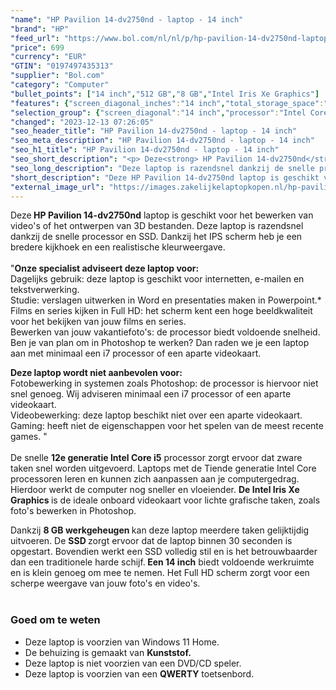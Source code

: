 ```yaml
---
"name": "HP Pavilion 14-dv2750nd - laptop - 14 inch"
"brand": "HP"
"feed_url": "https://www.bol.com/nl/nl/p/hp-pavilion-14-dv2750nd-laptop-14-inch/9300000148505328"
"price": 699
"currency": "EUR"
"GTIN": "0197497435313"
"supplier": "Bol.com"
"category": "Computer"
"bullet_points": ["14 inch","512 GB","8 GB","Intel Iris Xe Graphics"]
"features": {"screen_diagonal_inches":"14 inch","total_storage_space":"512 GB","memory_size":"8 GB","graphics_card":"Intel Iris Xe Graphics"}
"selection_group": {"screen_diagonal":"14 inch","processor":"Intel Core i5","changed_price_past_3_days":false,"product_family":"Pavilion 14"}
"changed": "2023-12-13 07:26:05"
"seo_header_title": "HP Pavilion 14-dv2750nd - laptop - 14 inch"
"seo_meta_description": "HP Pavilion 14-dv2750nd - laptop - 14 inch"
"seo_h1_title": "HP Pavilion 14-dv2750nd - laptop - 14 inch"
"seo_short_description": "<p> Deze<strong> HP Pavilion 14-dv2750nd</strong> laptop is geschikt voor het bewerken van video's of het ontwerpen van 3D bestanden."
"seo_long_description": "Deze laptop is razendsnel dankzij de snelle processor en SSD. Dankzij het IPS scherm heb je een bredere kijkhoek en een realistische kleurweergave. <br /> <br />\"<strong>Onze specialist adviseert deze laptop voor:</strong><br /> Dagelijks gebruik: deze laptop is geschikt voor internetten, e-mailen en tekstverwerking. <br /> Studie: verslagen uitwerken in Word en presentaties maken in Powerpoint. *<br /> Films en series kijken in Full HD: het scherm kent een hoge beeldkwaliteit voor het bekijken van jouw films en series. <br /> Bewerken van jouw vakantiefoto's: de processor biedt voldoende snelheid. Ben je van plan om in Photoshop te werken? Dan raden we je een laptop aan met minimaal een i7 processor of een aparte videokaart. </p> <p> <strong>Deze laptop wordt niet aanbevolen voor:</strong><br /> Fotobewerking in systemen zoals Photoshop: de processor is hiervoor niet snel genoeg. Wij adviseren minimaal een i7 processor of een aparte videokaart. <br /> Videobewerking: deze laptop beschikt niet over een aparte videokaart. <br /> Gaming: heeft niet de eigenschappen voor het spelen van de meest recente games. \" <br /> <br />De snelle <strong>12e generatie Intel Core i5</strong> processor zorgt ervoor dat zware taken snel worden uitgevoerd. Laptops met de Tiende generatie Intel Core processoren leren en kunnen zich aanpassen aan je computergedrag. Hierdoor werkt de computer nog sneller en vloeiender. <strong>De Intel Iris Xe Graphics </strong>is de ideale onboard videokaart voor lichte grafische taken, zoals foto's bewerken in Photoshop. </p> <p> Dankzij <strong>8 GB werkgeheugen </strong>kan deze laptop meerdere taken gelijktijdig uitvoeren. De <strong>SSD </strong>zorgt ervoor dat de laptop binnen 30 seconden is opgestart. Bovendien werkt een SSD volledig stil en is het betrouwbaarder dan een traditionele harde schijf. <strong> Een 14 inch</strong> biedt voldoende werkruimte en is klein genoeg om mee te nemen. Het Full HD scherm zorgt voor een scherpe weergave van jouw foto's en video's. <br /> <br /> </p> <h3> Goed om te weten</h3> <p> </p> <ul> <li>Deze laptop is voorzien van Windows 11 Home. </li> <li>De behuizing is gemaakt van <strong>Kunststof. </strong></li> <li>Deze laptop is niet voorzien van een DVD/CD speler. </li> <li>Deze laptop is voorzien van een <strong>QWERTY</strong> toetsenbord. </li> </ul>"
"short_description": "Deze HP Pavilion 14-dv2750nd laptop is geschikt voor het bewerken van video's of het ontwerpen van 3D bestanden. Deze laptop is razendsnel dankzij de snelle processor en SSD. Dankzij het IPS scherm heb je een bredere kijkhoek en een realistische kleurweergave. \"Onze specialist adviseert deze laptop voor: Dagelijks gebruik: deze laptop is geschikt voor internetten, e-mailen en tekstverwerking. Studie: verslagen uitwerken in Word en presentaties maken in Powerpoint.* Films en series kijken in Full HD: het scherm kent een hoge beeldkwaliteit voor het bekijken van jouw films en series. Bewerken van jouw vakantiefoto's: de processor biedt voldoende snelheid. Ben je van plan om in Photoshop te werken? Dan raden we je een laptop aan met minimaal een i7 processor of een aparte videokaart. Deze laptop wordt niet aanbevolen voor: Fotobewerking in systemen zoals Photoshop: de processor is hiervoor niet snel genoeg. Wij adviseren minimaal een i7 processor of een aparte videokaart. Videobewerking: deze laptop beschikt niet over een aparte videokaart. Gaming: heeft niet de eigenschappen voor het spelen van de meest recente games. \" De snelle 12e generatie Intel Core i5 processor zorgt ervoor dat zware taken snel worden uitgevoerd. Laptops met de Tiende generatie Intel Core processoren leren en kunnen zich aanpassen aan je computergedrag. Hierdoor werkt de computer nog sneller en vloeiender. De Intel Iris Xe Graphics is de ideale onboard videokaart voor lichte grafische taken, zoals foto's bewerken in Photoshop. Dankzij 8 GB werkgeheugen kan deze laptop meerdere taken gelijktijdig uitvoeren. De SSD zorgt ervoor dat de laptop binnen 30 seconden is opgestart. Bovendien werkt een SSD volledig stil en is het betrouwbaarder dan een traditionele harde schijf. Een 14 inch biedt voldoende werkruimte en is klein genoeg om mee te nemen. Het Full HD scherm zorgt voor een scherpe weergave van jouw foto's en video's. Goed om te weten Deze laptop is voorzien van Windows 11 Home. De behuizing is gemaakt van Kunststof. Deze laptop is niet voorzien van een DVD/CD speler. Deze laptop is voorzien van een QWERTY toetsenbord."
"external_image_url": "https://images.zakelijkelaptopkopen.nl/hp-pavilion-14-dv2750nd-laptop-14-inch.webp"
---
```


<p> Deze<strong> HP Pavilion 14-dv2750nd</strong> laptop is geschikt voor het bewerken van video's of het ontwerpen van 3D bestanden. Deze laptop is razendsnel dankzij de snelle processor en SSD. Dankzij het IPS scherm heb je een bredere kijkhoek en een realistische kleurweergave. <br /> <br />"<strong>Onze specialist adviseert deze laptop voor:</strong><br /> Dagelijks gebruik: deze laptop is geschikt voor internetten, e-mailen en tekstverwerking. <br /> Studie: verslagen uitwerken in Word en presentaties maken in Powerpoint.*<br /> Films en series kijken in Full HD: het scherm kent een hoge beeldkwaliteit voor het bekijken van jouw films en series.<br /> Bewerken van jouw vakantiefoto's: de processor biedt voldoende snelheid. Ben je van plan om in Photoshop te werken? Dan raden we je een laptop aan met minimaal een i7 processor of een aparte videokaart. </p> <p> <strong>Deze laptop wordt niet aanbevolen voor:</strong><br /> Fotobewerking in systemen zoals Photoshop: de processor is hiervoor niet snel genoeg. Wij adviseren minimaal een i7 processor of een aparte videokaart. <br /> Videobewerking: deze laptop beschikt niet over een aparte videokaart. <br /> Gaming: heeft niet de eigenschappen voor het spelen van de meest recente games. " <br /> <br />De snelle <strong>12e generatie Intel Core i5</strong> processor zorgt ervoor dat zware taken snel worden uitgevoerd. Laptops met de Tiende generatie Intel Core processoren leren en kunnen zich aanpassen aan je computergedrag. Hierdoor werkt de computer nog sneller en vloeiender. <strong>De Intel Iris Xe Graphics </strong>is de ideale onboard videokaart voor lichte grafische taken, zoals foto's bewerken in Photoshop. </p> <p> Dankzij <strong>8 GB werkgeheugen </strong>kan deze laptop meerdere taken gelijktijdig uitvoeren. De <strong>SSD </strong>zorgt ervoor dat de laptop binnen 30 seconden is opgestart. Bovendien werkt een SSD volledig stil en is het betrouwbaarder dan een traditionele harde schijf.<strong> Een 14 inch</strong> biedt voldoende werkruimte en is klein genoeg om mee te nemen. Het Full HD scherm zorgt voor een scherpe weergave van jouw foto's en video's. <br /> <br /> </p> <h3> Goed om te weten</h3> <p>  </p> <ul> <li>Deze laptop is voorzien van Windows 11 Home.</li> <li>De behuizing is gemaakt van <strong>Kunststof.</strong></li> <li>Deze laptop is niet voorzien van een DVD/CD speler.</li> <li>Deze laptop is voorzien van een <strong>QWERTY</strong> toetsenbord. </li> </ul>